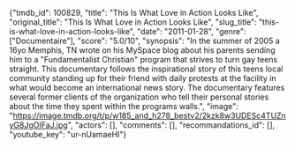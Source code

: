 {"tmdb_id": 100829, "title": "This Is What Love in Action Looks Like", "original_title": "This Is What Love in Action Looks Like", "slug_title": "this-is-what-love-in-action-looks-like", "date": "2011-01-28", "genre": ["Documentaire"], "score": "5.0/10", "synopsis": "In the summer of 2005 a 16yo Memphis, TN wrote on his MySpace blog about his parents sending him to a \"Fundamentalist Christian\" program that strives to turn gay teens straight. This documentary follows the inspirational story of this teens local community standing up for their friend with daily protests at the facility in what would become an international news story. The documentary features several former clients of the organization who tell their personal stories about the time they spent within the programs walls.", "image": "https://image.tmdb.org/t/p/w185_and_h278_bestv2/2kzk8w3UDESc4TUZnyG8JgOIFaJ.jpg", "actors": [], "comments": [], "recommandations_id": [], "youtube_key": "ur-nUamaeHI"}